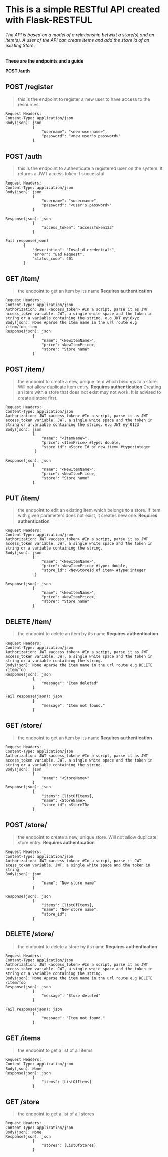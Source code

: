 # This is a simple RESTful API created with Flask-RESTFUL
###### The API is based on a model of a relationship betwixt a store(s) and an item(s). A user of the API can create items and add the store id of an existing Store.
**These are the endpoints and a guide**

**POST /auth**

## POST /register
>this is the endpoint to register a new user to have access to the resources.
```
Request Headers: 
Content-Type: application/json
Body(json): json
            {
                "username": "<new username>",
                "password": "<new user's password>"
            }
```

## POST /auth
>this is the endpoint to authenticate a registered user on the system. It returns a JWT access token if successful.
```
Request Headers:
Content-Type: application/json
Body(json): json
            {
                "username": "<username>",
                "password": "<user's password>"
            }

Response(json): json 
            {
                "access_token": "accessToken123"
            }  

Fail response(json)
        {
            "description": "Invalid credentials",
            "error": "Bad Request",
            "status_code": 401
        }         
```

## GET /item/<name>
>the endpoint to get an item by its name **Requires authentication**
```
Request Headers:
Content-Type: application/json
Authorization: JWT <access_token> #In a script, parse it as JWT access_token variable. JWT, a single white space and the token in string or a variable containing the string. e.g JWT eyj0xyz
Body(json): None #parse the item name in the url route e.g /item/foo_item
Response(json): json 
            {
                "name": "<NewItemName>",
                "price": <NewItemPrice>,
                "store": "Store name"
            }        
```

## POST /item/<name>
>the endpoint to create a new, unique item which belongs to a store. Will not allow duplicate item entry. **Requires authentication** Creating an Item with a store that does not exist may not work. It is advised to create a store first.
```
Request Headers:
Content-Type: application/json
Authorization: JWT <access_token> #In a script, parse it as JWT access_token variable. JWT, a single white space and the token in string or a variable containing the string. e.g JWT eyj0123
Body(json): json
            {
                "name": "<ItemName>",
                "price": <ItemPrice> #type: double,
                "store_id": <Store Id of new item> #type:integer
             }

Response(json): json 
            {
                "name": "<NewItemName>",
                "price": <NewItemPrice>,
                "store": "Store name"
            }        
```

## PUT /item/<name>
>the endpoint to edit an existing item which belongs to a store. If item with given parameters does not exist, it creates new one. **Requires authentication** 
```
Request Headers:
Content-Type: application/json
Authorization: JWT <access_token> #In a script, parse it as JWT access_token variable. JWT, a single white space and the token in string or a variable containing the string.
Body(json): json
            {
                "name": "<NewItemName>",
                "price": <NewItemPrice> #type: double,
                "store_id": <NewStoreId of item> #type:integer
             }

Response(json): json 
            {
                "name": "<NewItemName>",
                "price": <NewItemPrice>,
                "store": "Store name"
            }        
```

## DELETE /item/<name>
>the endpoint to delete an item by its name **Requires authentication** 
```
Request Headers:
Content-Type: application/json
Authorization: JWT <access_token> #In a script, parse it as JWT access_token variable. JWT, a single white space and the token in string or a variable containing the string.
Body(json): None #parse the item name in the url route e.g DELETE /item/foo
Response(json): json 
            {
                "message": "Item deleted"
            }    

Fail response(json): json
            {
                "message": "Item not found."
            }    
```

## GET /store/<name>
>the endpoint to get an item by its name **Requires authentication** 
```
Request Headers:
Content-Type: application/json
Authorization: JWT <access_token> #In a script, parse it as JWT access_token variable. JWT, a single white space and the token in string or a variable containing the string.
Body(json): json
            {
                "name": "<StoreName>"
            }
Response(json): json 
            {
                "items": [listOfItems],
                "name": <StoreName>,
                "store_id": <StoreID>
            }        
```

## POST /store/<name>
>the endpoint to create a new, unique store. Will not allow duplicate store entry. **Requires authentication** 
```
Request Headers:
Content-Type: application/json
Authorization: JWT <access_token> #In a script, parse it JWT acess_token variable. JWT, a single white space and the token in string
Body(json): json
            {
                "name": "New store name"
            }

Response(json): json 
            {
                "items": [listOfItems],
                "name": "New store name",
                "store_id":
            }        
```

## DELETE /store/<name>
>the endpoint to delete a store by its name **Requires authentication** 
```
Request Headers:
Content-Type: application/json
Authorization: JWT <access_token> #In a script, parse it as JWT access_token variable. JWT, a single white space and the token in string or a variable containing the string.
Body(json): None #parse the item name in the url route e.g DELETE /item/foo
Response(json): json 
            {
                "message": "Store deleted"
            }    

Fail response(json): json
            {
                "message": "Item not found."
            }    
```

## GET /items
>the endpoint to get a list of all items 
```
Request Headers:
Content-Type: application/json
Body(json): None
Response(json): json 
            {
                "items": [ListOfItems]
            }        
```

## GET /store
>the endpoint to get a list of all stores 
```
Request Headers:
Content-Type: application/json
Body(json): None
Response(json): json 
            {
                "stores": [ListOfStores]
            }        
```
